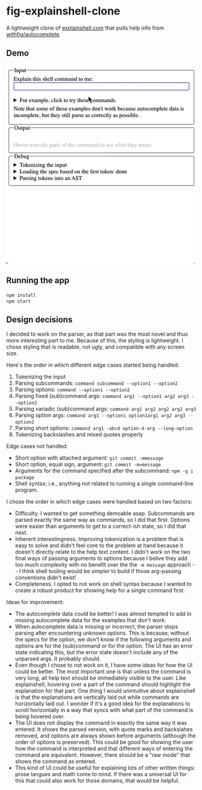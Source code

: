 # fig-explainshell-clone

A lightweight clone of [explainshell.com](https://explainshell.com/) that pulls
help info from [withfig/autocomplete](https://github.com/withfig/autocomplete).

## Demo

![screencast](docs/screencast.gif)

## Running the app

    npm install
    npm start

## Design decisions

I decided to work on the parser, as that part was the most novel and thus more
interesting part to me. Because of this, the styling is lightweight. I chose
styling that is readable, not ugly, and compatible with any screen size.

Here's the order in which different edge cases started being handled:

1. Tokenizing the input
2. Parsing subcommands: `command subcommand --option1 --option2`
3. Parsing options: `command --option1 --option2`
4. Parsing fixed (sub)command args: `command arg1 --option1 arg2 arg3 --option2`
5. Parsing variadic (sub)command args: `command arg1 arg2 arg2 arg2 arg3`
6. Parsing option args: `command arg1 --option1 option1arg1 arg2 arg3 --option2`
7. Parsing short options: `command arg1 -abcd option-d-arg --long-option`
8. Tokenizing backslashes and mixed quotes properly

Edge cases not handled:

- Short option with attached argument: `git commit -mmessage`
- Short option, equal sign, argument: `git commit -m=message`
- Arguments for the command specified after the subcommand: `npm -g i package`
- Shell syntax; i.e., anything not related to running a single command-line
  program.

I chose the order in which edge cases were handled based on two factors:

- Difficulty. I wanted to get something demoable asap. Subcommands are parsed
  exactly the same way as commands, so I did that first. Options were easier
  than arguments to get to a correct-ish state, so I did that next.
- Inherent interestingness. Improving tokenization is a problem that is easy to
  solve and didn't feel core to the problem at hand because it doesn't directly
  relate to the help text content. I didn't work on the two final ways of
  passing arguments to options because I belive they add too much complexity
  with no benefit over the the `-m message` approach -- I think shell tooling
  would be simpler to build if those arg-passing conventions didn't exist!
- Completeness. I opted to not work on shell syntax because I wanted to create a
  robust product for showing help for a single command first.

Ideas for improvement:

- The autocomplete data could be better! I was almost tempted to add in missing
  autocomplete data for the examples that don't work.
- When autocomplete data is missing or incorrect, the parser stops parsing after
  encountering unknown options. This is because, without the specs for the
  option, we don't know if the following arguments and options are for the
  (sub)command or for the option. The UI has an error state indicating this, but
  the error state doesn't include any of the unparsed args. It probably should.
- Even though I chose to not work on it, I have some ideas for how the UI could
  be better. The most important one is that unless the command is very long, all
  help text should be immediately visible to the user. Like explainshell,
  hovering over a part of the command should highlight the explanation for that
  part. One thing I would unintuitive about explainshell is that the
  explanations are vertically laid out while commands are horizontally laid out.
  I wonder if it's a good idea for the explanations to scroll horizontally in a
  way that syncs with what part of the command is being hovered over.
- The UI does not display the command in exactly the same way it was entered. It
  shows the parsed version, with quote marks and backslahes removed, and options
  are always shown before arguments (although the order of options is
  preserved). This could be good for showing the user how the command is
  interpreted and that different ways of entering the command are equivalent.
  However, there should be a "raw mode" that shows the command as entered.
- This kind of UI could be useful for explaining lots of other written things:
  prose langues and math come to mind. If there was a universal UI for this that
  could also work for those domains, that would be helpful.
